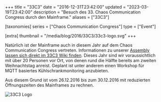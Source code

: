 +++
title = "33C3"
date = "2016-12-31T23:42:00"
updated = "2023-03-19T23:42:00"
description = "Besuch des 33. Chaos Communication Congress durch den Mainframe."
aliases = ["33C3"]

[taxonomies]
series =  ["Chaos Communication Congress"]
type = ["Event"]

[extra]
thumbnail = "/media/blog/2016/33C3/33c3-logo.svg"
+++

Natürlich ist der Mainframe auch in diesem Jahr auf dem Chaos Communication
Congress vertreten. Informationen zu unserer [Assembly lassen sich direkt im 33C3 Wiki finden](https://events.ccc.de/congress/2016/wiki/Assembly:Mainframe). 
Dieses Jahr sind wir voraussichtlich mit über 20 Personen vor Ort, von denen rund die Hälfte bereits am zweiten
Weihnachtstag anreist. Geplant ist unter anderem einen Workshop für MQTT
basiertes Kühlschrankmonitoring anzubieten.

Aus diesem Grund ist vom 26.12.2016 bis zum 30.12.2016 mit
reduzierten Öffnungszeiten des Mainframes zu rechnen.

![33C3 Logo](/media/blog/2016/33C3/33c3-logo.svg)
